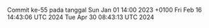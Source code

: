 Commit ke-55 pada tanggal Sun Jan 01 14:00 2023 +0100
Fri Feb 16 14:43:06 UTC 2024
Tue Apr 30 08:43:13 UTC 2024
